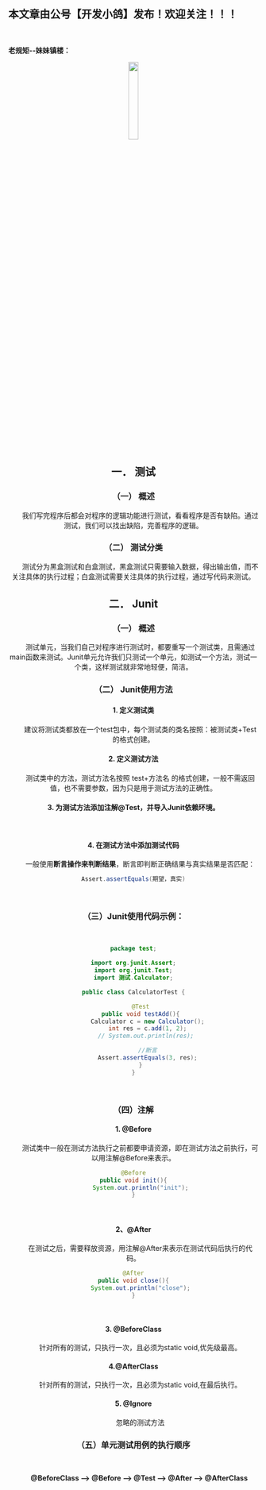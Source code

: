 ﻿## 本文章由公号【开发小鸽】发布！欢迎关注！！！
<br>

**老规矩--妹妹镇楼：**
<center>
<img src="https://img-blog.csdnimg.cn/20200721223424816.JPG"   width="20%">


## 一．	测试
### （一）	概述
&nbsp;  &nbsp;  &nbsp;  &nbsp;我们写完程序后都会对程序的逻辑功能进行测试，看看程序是否有缺陷。通过测试，我们可以找出缺陷，完善程序的逻辑。
<br>

### （二）	测试分类
&nbsp;  &nbsp;  &nbsp;  &nbsp;测试分为黑盒测试和白盒测试，黑盒测试只需要输入数据，得出输出值，而不关注具体的执行过程；白盒测试需要关注具体的执行过程，通过写代码来测试。
<br>

## 二．	Junit
### （一）	概述
&nbsp;  &nbsp;  &nbsp;  &nbsp;测试单元，当我们自己对程序进行测试时，都要重写一个测试类，且需通过main函数来测试。Junit单元允许我们只测试一个单元，如测试一个方法，测试一个类，这样测试就非常地轻便，简洁。
<br>

### （二）	Junit使用方法
#### 1.	定义测试类
&nbsp;  &nbsp;  &nbsp;  &nbsp;建议将测试类都放在一个test包中，每个测试类的类名按照：被测试类+Test 的格式创建。
<br>

#### 2.	定义测试方法
&nbsp;  &nbsp;  &nbsp;  &nbsp;测试类中的方法，测试方法名按照 test+方法名 的格式创建，一般不需返回值，也不需要参数，因为只是用于测试方法的正确性。
<br>

#### 3.	为测试方法添加注解@Test，并导入Junit依赖环境。

<br>

#### 4.	在测试方法中添加测试代码
&nbsp;  &nbsp;  &nbsp;  &nbsp;一般使用**断言操作来判断结果**，断言即判断正确结果与真实结果是否匹配：

```java
Assert.assertEquals(期望，真实)
```
<br>

### （三）Junit使用代码示例： 
<br>

```java
package test;

import org.junit.Assert;
import org.junit.Test;
import 测试.Calculator;

public class CalculatorTest {

    @Test
    public void testAdd(){
        Calculator c = new Calculator();
        int res = c.add(1, 2);
       // System.out.println(res);

        //断言
        Assert.assertEquals(3, res);
    }
}
```
<br>

### （四）注解
#### 1. @Before
&nbsp;  &nbsp;  &nbsp;  &nbsp;测试类中一般在测试方法执行之前都要申请资源，即在测试方法之前执行，可以用注解@Before来表示。
<br>

```java
@Before
public void init(){
    System.out.println("init");
}
```
<br>

#### 2、@After
&nbsp;  &nbsp;  &nbsp;  &nbsp;在测试之后，需要释放资源，用注解@After来表示在测试代码后执行的代码。
<br>

```java
@After
public void close(){
    System.out.println("close");
}
```
<br>

#### 3. @BeforeClass
&nbsp;  &nbsp;  &nbsp;  &nbsp;针对所有的测试，只执行一次，且必须为static void,优先级最高。
<br>

#### 4.@AfterClass
&nbsp;  &nbsp;  &nbsp;  &nbsp;针对所有的测试，只执行一次，且必须为static void,在最后执行。
<br>

#### 5.	@Ignore
&nbsp;  &nbsp;  &nbsp;  &nbsp;忽略的测试方法
<br>

### （五）单元测试用例的执行顺序
<br>

**&nbsp;  &nbsp;  &nbsp;  &nbsp;@BeforeClass –> @Before –> @Test –> @After –> @AfterClass** 




